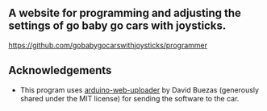 ## A website for programming and adjusting the settings of go baby go cars with joysticks.

https://github.com/gobabygocarswithjoysticks/programmer


## Acknowledgements

- This program uses [arduino-web-uploader](https://github.com/dbuezas/arduino-web-uploader) by David Buezas (generously shared under the MIT license) for sending the software to the car.
